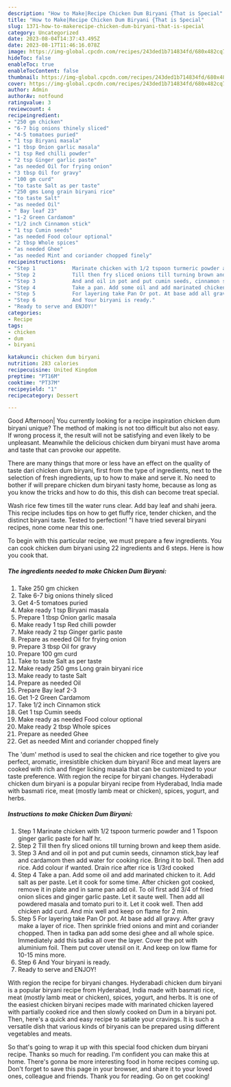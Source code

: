 ```yaml
---
description: "How to Make|Recipe Chicken Dum Biryani {That is Special"
title: "How to Make|Recipe Chicken Dum Biryani {That is Special"
slug: 1371-how-to-makerecipe-chicken-dum-biryani-that-is-special
category: Uncategorized
date: 2023-08-04T14:37:43.495Z
date: 2023-08-17T11:46:16.078Z
image: https://img-global.cpcdn.com/recipes/243ded1b714834fd/680x482cq70/chicken-dum-biryani-recipe-main-photo.jpg
hideToc: false
enableToc: true
enableTocContent: false
thumbnail: https://img-global.cpcdn.com/recipes/243ded1b714834fd/680x482cq70/chicken-dum-biryani-recipe-main-photo.jpg
cover: https://img-global.cpcdn.com/recipes/243ded1b714834fd/680x482cq70/chicken-dum-biryani-recipe-main-photo.jpg
author: Admin
authorAv: notfound
ratingvalue: 3
reviewcount: 4
recipeingredient:
- "250 gm chicken"
- "6-7 big onions thinely sliced"
- "4-5 tomatoes puried"
- "1 tsp Biryani masala"
- "1 tbsp Onion garlic masala"
- "1 tsp Red chilli powder"
- "2 tsp Ginger garlic paste"
- "as needed Oil for frying onion"
- "3 tbsp Oil for gravy"
- "100 gm curd"
- "to taste Salt as per taste"
- "250 gms Long grain biryani rice"
- "to taste Salt"
- "as needed Oil"
- " Bay leaf 23"
- "1-2 Green Cardamom"
- "1/2 inch Cinnamon stick"
- "1 tsp Cumin seeds"
- "as needed Food colour optional"
- "2 tbsp Whole spices"
- "as needed Ghee"
- "as needed Mint and coriander chopped finely"
recipeinstructions:
- "Step 1            Marinate chicken with 1/2 tspoon turmeric powder and 1 Tspoon ginger garlic paste for half hr."
- "Step 2            Till then fry sliced onions till turning brown and keep them aside."
- "Step 3            And and oil in pot and put cumin seeds, cinnamon stick,bay leaf and cardamom then add water for cooking rice. Bring it to boil. Then add rice. Add colour if wanted. Drain rice after rice is 1/3rd cooked"
- "Step 4            Take a pan. Add some oil and add marinated chicken to it. Add salt as per paste. Let it cook for some time. After chicken got cooked, remove it in plate and in same pan add oil. To oil first add 3/4 of fried onion slices and ginger garlic paste. Let it saute well. Then add all powdered masala and tomato puri to it. Let it cook well. Then add chicken add curd. And mix well and keep on flame for 2 min."
- "Step 5            For layering take Pan Or pot. At base add all gravy. After gravy make a layer of rice. Then sprinkle fried onions and mint and coriander chopped. Then in tadka pan add some desi ghee and all whole spice. Immediately add this tadka all over the layer. Cover the pot with aluminium foil. Them put cover utensil on it. And keep on low flame for 10-15 mins more."
- "Step 6            And Your biryani is ready."
- "Ready to serve and ENJOY!"
categories:
- Recipe
tags:
- chicken
- dum
- biryani

katakunci: chicken dum biryani 
nutrition: 283 calories
recipecuisine: United Kingdom
preptime: "PT16M"
cooktime: "PT37M"
recipeyield: "1"
recipecategory: Dessert

---
```



Good Afternoon| You currently looking for a recipe inspiration chicken dum biryani unique? The method of making is not too difficult but also not easy. If wrong process it, the result will not be satisfying and even likely to be unpleasant. Meanwhile the delicious chicken dum biryani must have aroma and taste that can provoke our appetite.






There are many things that more or less have an effect on the quality of taste dari chicken dum biryani, first from the type of ingredients, next to the selection of fresh ingredients, up to how to make and serve it. No need to bother if will prepare chicken dum biryani tasty home, because as long as you know the tricks and how to do this, this dish can become treat  special.


Wash rice few times till the water runs clear. Add bay leaf and shahi jeera. This recipe includes tips on how to get fluffy rice, tender chicken, and the distinct biryani taste. Tested to perfection! &#34;I have tried several biryani recipes, none come near this one.


To begin with this particular recipe, we must prepare a few ingredients. You can cook chicken dum biryani using 22 ingredients and 6 steps. Here is how you cook that.

<!--inarticleads1-->

##### The ingredients needed to make Chicken Dum Biryani:

1. Take 250 gm chicken
1. Take 6-7 big onions thinely sliced
1. Get 4-5 tomatoes puried
1. Make ready 1 tsp Biryani masala
1. Prepare 1 tbsp Onion garlic masala
1. Make ready 1 tsp Red chilli powder
1. Make ready 2 tsp Ginger garlic paste
1. Prepare as needed Oil for frying onion
1. Prepare 3 tbsp Oil for gravy
1. Prepare 100 gm curd
1. Take to taste Salt as per taste
1. Make ready 250 gms Long grain biryani rice
1. Make ready to taste Salt
1. Prepare as needed Oil
1. Prepare  Bay leaf 2-3
1. Get 1-2 Green Cardamom
1. Take 1/2 inch Cinnamon stick
1. Get 1 tsp Cumin seeds
1. Make ready as needed Food colour optional
1. Make ready 2 tbsp Whole spices
1. Prepare as needed Ghee
1. Get as needed Mint and coriander chopped finely


The &#39;dum&#39; method is used to seal the chicken and rice together to give you perfect, aromatic, irresistible chicken dum biryani! Rice and meat layers are cooked with rich and finger licking masala that can be customized to your taste preference. With region the recipe for biryani changes. Hyderabadi chicken dum biryani is a popular biryani recipe from Hyderabad, India made with basmati rice, meat (mostly lamb meat or chicken), spices, yogurt, and herbs. 

<!--inarticleads2-->

##### Instructions to make Chicken Dum Biryani:

1. Step 1            Marinate chicken with 1/2 tspoon turmeric powder and 1 Tspoon ginger garlic paste for half hr.
1. Step 2            Till then fry sliced onions till turning brown and keep them aside.
1. Step 3            And and oil in pot and put cumin seeds, cinnamon stick,bay leaf and cardamom then add water for cooking rice. Bring it to boil. Then add rice. Add colour if wanted. Drain rice after rice is 1/3rd cooked
1. Step 4            Take a pan. Add some oil and add marinated chicken to it. Add salt as per paste. Let it cook for some time. After chicken got cooked, remove it in plate and in same pan add oil. To oil first add 3/4 of fried onion slices and ginger garlic paste. Let it saute well. Then add all powdered masala and tomato puri to it. Let it cook well. Then add chicken add curd. And mix well and keep on flame for 2 min.
1. Step 5            For layering take Pan Or pot. At base add all gravy. After gravy make a layer of rice. Then sprinkle fried onions and mint and coriander chopped. Then in tadka pan add some desi ghee and all whole spice. Immediately add this tadka all over the layer. Cover the pot with aluminium foil. Them put cover utensil on it. And keep on low flame for 10-15 mins more.
1. Step 6            And Your biryani is ready.
1. Ready to serve and ENJOY!

With region the recipe for biryani changes. Hyderabadi chicken dum biryani is a popular biryani recipe from Hyderabad, India made with basmati rice, meat (mostly lamb meat or chicken), spices, yogurt, and herbs. It is one of the easiest chicken biryani recipes made with marinated chicken layered with partially cooked rice and then slowly cooked on Dum in a biryani pot. Then, here&#39;s a quick and easy recipe to satiate your cravings. It is such a versatile dish that various kinds of biryanis can be prepared using different vegetables and meats. 

So that's going to wrap it up with this special food chicken dum biryani recipe. Thanks so much for reading. I'm confident you can make this at home. There's gonna be more interesting food in home recipes coming up. Don't forget to save this page in your browser, and share it to your loved ones, colleague and friends. Thank you for reading. Go on get cooking!
